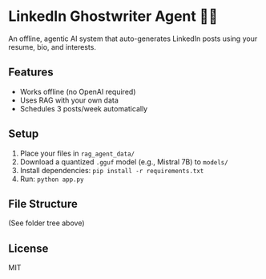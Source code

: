 # LinkedIn Ghostwriter Agent 🤖📝

An offline, agentic AI system that auto-generates LinkedIn posts using your resume, bio, and interests.

## Features
- Works offline (no OpenAI required)
- Uses RAG with your own data
- Schedules 3 posts/week automatically

## Setup
1. Place your files in `rag_agent_data/`
2. Download a quantized `.gguf` model (e.g., Mistral 7B) to `models/`
3. Install dependencies: `pip install -r requirements.txt`
4. Run: `python app.py`

## File Structure
(See folder tree above)

## License
MIT
